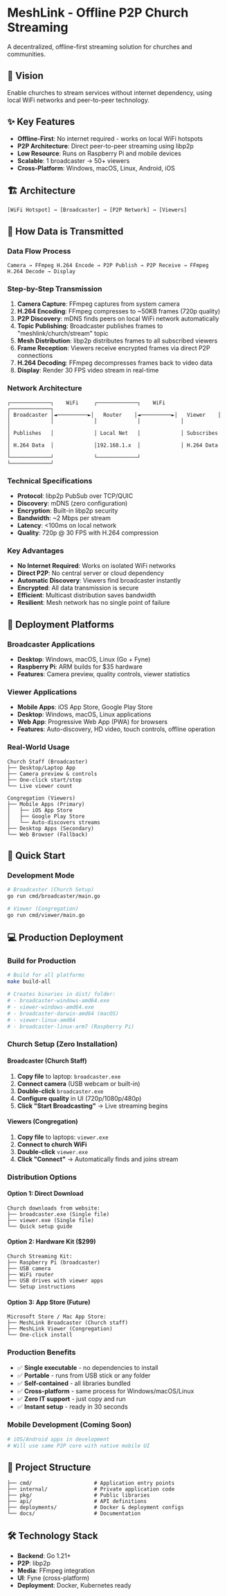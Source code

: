 # MeshLink - Offline P2P Church Streaming

A decentralized, offline-first streaming solution for churches and communities.

## 🎯 Vision
Enable churches to stream services without internet dependency, using local WiFi networks and peer-to-peer technology.

## ✨ Key Features
- **Offline-First**: No internet required - works on local WiFi hotspots
- **P2P Architecture**: Direct peer-to-peer streaming using libp2p
- **Low Resource**: Runs on Raspberry Pi and mobile devices
- **Scalable**: 1 broadcaster → 50+ viewers
- **Cross-Platform**: Windows, macOS, Linux, Android, iOS

## 🏗️ Architecture
```
[WiFi Hotspot] → [Broadcaster] → [P2P Network] → [Viewers]
```

## 📡 How Data is Transmitted

### Data Flow Process
```
Camera → FFmpeg H.264 Encode → P2P Publish → P2P Receive → FFmpeg H.264 Decode → Display
```

### Step-by-Step Transmission
1. **Camera Capture**: FFmpeg captures from system camera
2. **H.264 Encoding**: FFmpeg compresses to ~50KB frames (720p quality)
3. **P2P Discovery**: mDNS finds peers on local WiFi network automatically
4. **Topic Publishing**: Broadcaster publishes frames to "meshlink/church/stream" topic
5. **Mesh Distribution**: libp2p distributes frames to all subscribed viewers
6. **Frame Reception**: Viewers receive encrypted frames via direct P2P connections
7. **H.264 Decoding**: FFmpeg decompresses frames back to video data
8. **Display**: Render 30 FPS video stream in real-time

### Network Architecture
```
┌─────────────┐    WiFi     ┌─────────────┐    WiFi     ┌─────────────┐
│ Broadcaster │◄──────────►│   Router    │◄──────────►│   Viewer    │
│             │             │             │             │             │
│ Publishes   │             │ Local Net   │             │ Subscribes  │
│ H.264 Data  │             │192.168.1.x  │             │ H.264 Data  │
└─────────────┘             └─────────────┘             └─────────────┘
```

### Technical Specifications
- **Protocol**: libp2p PubSub over TCP/QUIC
- **Discovery**: mDNS (zero configuration)
- **Encryption**: Built-in libp2p security
- **Bandwidth**: ~2 Mbps per stream
- **Latency**: <100ms on local network
- **Quality**: 720p @ 30 FPS with H.264 compression

### Key Advantages
- **No Internet Required**: Works on isolated WiFi networks
- **Direct P2P**: No central server or cloud dependency  
- **Automatic Discovery**: Viewers find broadcaster instantly
- **Encrypted**: All data transmission is secure
- **Efficient**: Multicast distribution saves bandwidth
- **Resilient**: Mesh network has no single point of failure

## 📱 Deployment Platforms

### Broadcaster Applications
- **Desktop**: Windows, macOS, Linux (Go + Fyne)
- **Raspberry Pi**: ARM builds for $35 hardware
- **Features**: Camera preview, quality controls, viewer statistics

### Viewer Applications
- **Mobile Apps**: iOS App Store, Google Play Store
- **Desktop**: Windows, macOS, Linux applications
- **Web App**: Progressive Web App (PWA) for browsers
- **Features**: Auto-discovery, HD video, touch controls, offline operation

### Real-World Usage
```
Church Staff (Broadcaster)
├── Desktop/Laptop App
├── Camera preview & controls
├── One-click start/stop
└── Live viewer count

Congregation (Viewers)
├── Mobile Apps (Primary)
│   ├── iOS App Store
│   ├── Google Play Store
│   └── Auto-discovers streams
├── Desktop Apps (Secondary)
└── Web Browser (Fallback)
```

## 🚀 Quick Start

### Development Mode
```bash
# Broadcaster (Church Setup)
go run cmd/broadcaster/main.go

# Viewer (Congregation)
go run cmd/viewer/main.go
```

## 💻 Production Deployment

### Build for Production
```bash
# Build for all platforms
make build-all

# Creates binaries in dist/ folder:
# - broadcaster-windows-amd64.exe
# - viewer-windows-amd64.exe
# - broadcaster-darwin-amd64 (macOS)
# - viewer-linux-amd64
# - broadcaster-linux-arm7 (Raspberry Pi)
```

### Church Setup (Zero Installation)

#### Broadcaster (Church Staff)
1. **Copy file** to laptop: `broadcaster.exe`
2. **Connect camera** (USB webcam or built-in)
3. **Double-click** `broadcaster.exe`
4. **Configure quality** in UI (720p/1080p/480p)
5. **Click "Start Broadcasting"** → Live streaming begins

#### Viewers (Congregation)
1. **Copy file** to laptops: `viewer.exe`
2. **Connect to church WiFi**
3. **Double-click** `viewer.exe`
4. **Click "Connect"** → Automatically finds and joins stream

### Distribution Options

#### Option 1: Direct Download
```
Church downloads from website:
├── broadcaster.exe (Single file)
├── viewer.exe (Single file)
└── Quick setup guide
```

#### Option 2: Hardware Kit ($299)
```
Church Streaming Kit:
├── Raspberry Pi (broadcaster)
├── USB camera
├── WiFi router
├── USB drives with viewer apps
└── Setup instructions
```

#### Option 3: App Store (Future)
```
Microsoft Store / Mac App Store:
├── MeshLink Broadcaster (Church staff)
├── MeshLink Viewer (Congregation)
└── One-click install
```

### Production Benefits
- ✅ **Single executable** - no dependencies to install
- ✅ **Portable** - runs from USB stick or any folder
- ✅ **Self-contained** - all libraries bundled
- ✅ **Cross-platform** - same process for Windows/macOS/Linux
- ✅ **Zero IT support** - just copy and run
- ✅ **Instant setup** - ready in 30 seconds

### Mobile Development (Coming Soon)
```bash
# iOS/Android apps in development
# Will use same P2P core with native mobile UI
```

## 📁 Project Structure
```
├── cmd/                    # Application entry points
├── internal/               # Private application code
├── pkg/                    # Public libraries
├── api/                    # API definitions
├── deployments/            # Docker & deployment configs
└── docs/                   # Documentation
```

## 🛠️ Technology Stack
- **Backend**: Go 1.21+
- **P2P**: libp2p
- **Media**: FFmpeg integration
- **UI**: Fyne (cross-platform)
- **Deployment**: Docker, Kubernetes ready
